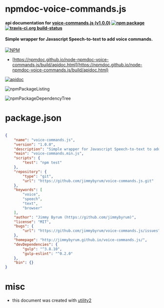 # npmdoc-voice-commands.js

#### api documentation for  [voice-commands.js (v1.0.0)](http://jimmybyrum.github.io/voice-commands.js/)  [![npm package](https://img.shields.io/npm/v/npmdoc-voice-commands.js.svg?style=flat-square)](https://www.npmjs.org/package/npmdoc-voice-commands.js) [![travis-ci.org build-status](https://api.travis-ci.org/npmdoc/node-npmdoc-voice-commands.js.svg)](https://travis-ci.org/npmdoc/node-npmdoc-voice-commands.js)

#### Simple wrapper for Javascript Speech-to-text to add voice commands.

[![NPM](https://nodei.co/npm/voice-commands.js.png?downloads=true&downloadRank=true&stars=true)](https://www.npmjs.com/package/voice-commands.js)

- [https://npmdoc.github.io/node-npmdoc-voice-commands.js/build/apidoc.html](https://npmdoc.github.io/node-npmdoc-voice-commands.js/build/apidoc.html)

[![apidoc](https://npmdoc.github.io/node-npmdoc-voice-commands.js/build/screenCapture.buildCi.browser.%252Ftmp%252Fbuild%252Fapidoc.html.png)](https://npmdoc.github.io/node-npmdoc-voice-commands.js/build/apidoc.html)

![npmPackageListing](https://npmdoc.github.io/node-npmdoc-voice-commands.js/build/screenCapture.npmPackageListing.svg)

![npmPackageDependencyTree](https://npmdoc.github.io/node-npmdoc-voice-commands.js/build/screenCapture.npmPackageDependencyTree.svg)



# package.json

```json

{
    "name": "voice-commands.js",
    "version": "1.0.0",
    "description": "Simple wrapper for Javascript Speech-to-text to add voice commands.",
    "main": "voice-commands.min.js",
    "scripts": {
        "test": "npm test"
    },
    "repository": {
        "type": "git",
        "url": "https://github.com/jimmybyrum/voice-commands.js.git"
    },
    "keywords": [
        "voice",
        "speech",
        "text",
        "browser"
    ],
    "author": "Jimmy Byrum (https://github.com/jimmybyrum)",
    "license": "MIT",
    "bugs": {
        "url": "https://github.com/jimmybyrum/voice-commands.js/issues"
    },
    "homepage": "http://jimmybyrum.github.io/voice-commands.js/",
    "devDependencies": {
        "gulp": "^3.8.10",
        "gulp-eslint": "^0.2.0"
    },
    "bin": {}
}
```



# misc
- this document was created with [utility2](https://github.com/kaizhu256/node-utility2)
